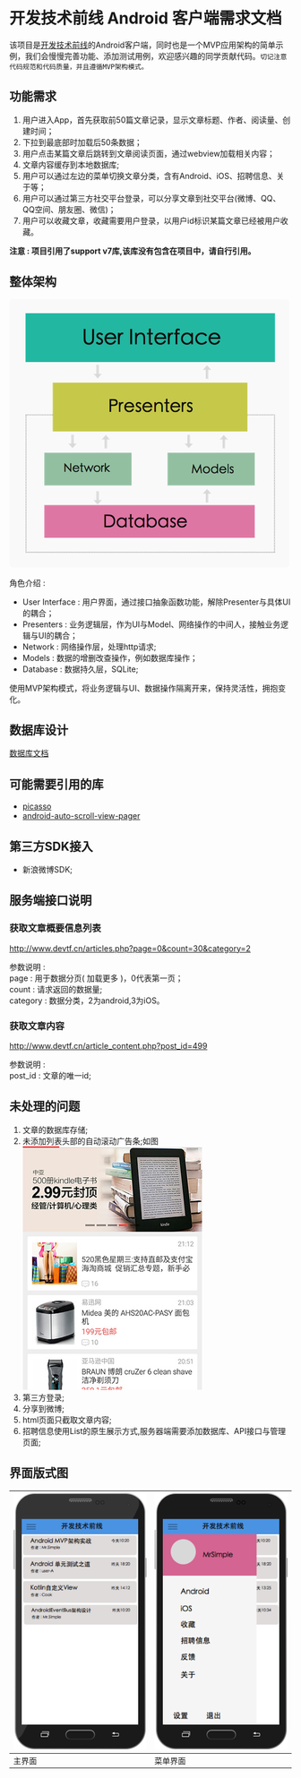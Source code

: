 # 开发技术前线 Android 客户端需求文档
该项目是[开发技术前线](http://www.devtf.cn)的Android客户端，同时也是一个MVP应用架构的简单示例，我们会慢慢完善功能、添加测试用例，欢迎感兴趣的同学贡献代码。`切记注意代码规范和代码质量，并且遵循MVP架构模式。`


## 功能需求

1. 用户进入App，首先获取前50篇文章记录，显示文章标题、作者、阅读量、创建时间；
2. 下拉到最底部时加载后50条数据；
3. 用户点击某篇文章后跳转到文章阅读页面，通过webview加载相关内容；
4. 文章内容缓存到本地数据库;
5. 用户可以通过左边的菜单切换文章分类，含有Android、iOS、招聘信息、关于等；
6. 用户可以通过第三方社交平台登录，可以分享文章到社交平台(微博、QQ、QQ空间、朋友圈、微信)；
7. 用户可以收藏文章，收藏需要用户登录，以用户id标识某篇文章已经被用户收藏。

**注意 : 项目引用了support v7库,该库没有包含在项目中，请自行引用。**    

## 整体架构

![](./document/images/architecture.png)

角色介绍 : 

* User Interface : 用户界面，通过接口抽象函数功能，解除Presenter与具体UI的耦合；
* Presenters : 业务逻辑层，作为UI与Model、网络操作的中间人，接触业务逻辑与UI的耦合；
* Network : 网络操作层，处理http请求;
* Models : 数据的增删改查操作，例如数据库操作；
* Database : 数据持久层，SQLite;

使用MVP架构模式，将业务逻辑与UI、数据操作隔离开来，保持灵活性，拥抱变化。

## 数据库设计

[数据库文档](document/db.md)

## 可能需要引用的库

* [picasso](https://github.com/square/picasso)
* [android-auto-scroll-view-pager](https://github.com/Trinea/android-auto-scroll-view-pager)


## 第三方SDK接入

* 新浪微博SDK;

## 服务端接口说明 

### 获取文章概要信息列表
http://www.devtf.cn/articles.php?page=0&count=30&category=2

参数说明 :       
page : 用于数据分页( 加载更多 )，0代表第一页；     
count : 请求返回的数据量;     
category : 数据分类，2为android,3为iOS。    

### 获取文章内容
http://www.devtf.cn/article_content.php?post_id=499

参数说明 :     
post_id : 文章的唯一id;


## 未处理的问题

1. 文章的数据库存储;
2. 未添加列表头部的自动滚动广告条;如图![](./document/images/autoslider.jpg)
3. 第三方登录;
4. 分享到微博;
5. html页面只截取文章内容;
6. 招聘信息使用List的原生展示方式,服务器端需要添加数据库、API接口与管理页面;

## 界面版式图

| ![](document/images/material.png) | ![](document/images/material-menu.png) |
|--------|--------|
| 主界面 | 菜单界面 |
